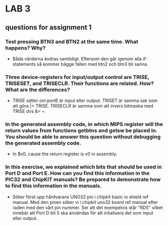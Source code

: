 # LAB 3

## questions for assignment 1

### Test pressing BTN3 and BTN2 at the same time. What happens? Why?

- Båda värderna ändras samtidigt. Eftersom den går igenom alla if-statements så kommer bägge fallen med btn2 och btn3 bli sanna.

### Three device-registers for input/output control are TRISE, TRISESET, and TRISECLR. Their functions are related. How? What are the differences?

- TRISE sätter om portE är input eller output. TRISET är samma sak som att göra |= TRISE. TRISECLR är samma som att invers bitmaska med TRISE dvs &= ~

### In the generated assembly code, in which MIPS register will the return values from functions getbtns and getsw be placed in. You should be able to answer this question without debugging the generated assembly code.

- In $v0, cause the return register is v0 in assembly.

### In this exercise, we explained which bits that should be used in Port D and Port E. How can you find this information in the PIC32 and ChipKIT manuals? Be prepared to demonstrate how to find this information in the manuals.

- Söker först upp hårdvarans UNO32 pin i chipkit basic io shield ref manual. Med den pinen söker vi i chipkit uno32 board ref manual efter raden med den vårt pin nummer. Ser att det exempelvis står "RD5" vilket innebär att Port D bit 5 ska användas för att initalisera det som input eller output.
